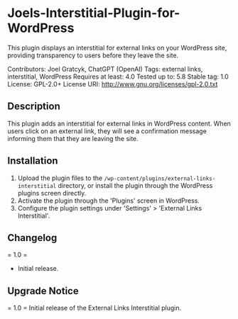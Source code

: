 # Joels-Interstitial-Plugin-for-WordPress
This plugin displays an interstitial for external links on your WordPress site, providing transparency to users before they leave the site.

Contributors: Joel Gratcyk, ChatGPT (OpenAI)
Tags: external links, interstitial, WordPress
Requires at least: 4.0
Tested up to: 5.8
Stable tag: 1.0
License: GPL-2.0+
License URI: http://www.gnu.org/licenses/gpl-2.0.txt

## Description

This plugin adds an interstitial for external links in WordPress content. When users click on an external link, they will see a confirmation message informing them that they are leaving the site.

## Installation

1. Upload the plugin files to the `/wp-content/plugins/external-links-interstitial` directory, or install the plugin through the WordPress plugins screen directly.
2. Activate the plugin through the 'Plugins' screen in WordPress.
3. Configure the plugin settings under 'Settings' > 'External Links Interstitial'.

## Changelog

= 1.0 =
* Initial release.

## Upgrade Notice

= 1.0 =
Initial release of the External Links Interstitial plugin.
